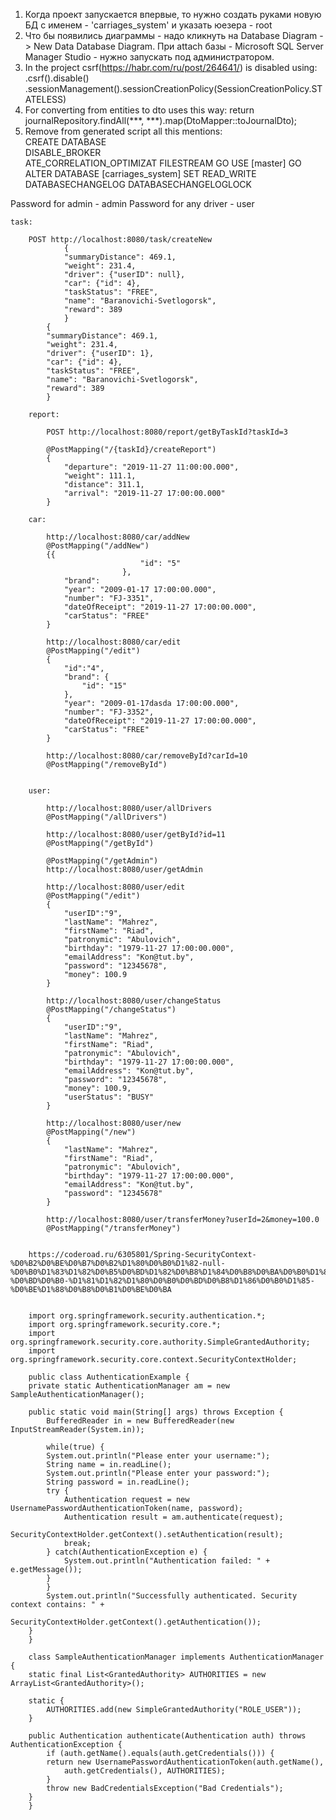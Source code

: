 1. Когда проект запускается впервые, то нужно создать  руками новую БД с именем  -  'carriages_system' и
 указать юезера - root
2. Что бы появились диаграммы - надо кликнуть на Database Diagram -> New Data Database Diagram.
При attach базы - Microsoft SQL Server Manager Studio - нужно запускать под администратором.
2. In the project csrf(https://habr.com/ru/post/264641/) is disabled using:
			.csrf().disable()
				.sessionManagement().sessionCreationPolicy(SessionCreationPolicy.STATELESS)
3. For converting from entities to dto uses this way:
        return journalRepository.findAll(***, ***).map(DtoMapper::toJournalDto);		
4. Remove from generated script all this mentions:        
    CREATE DATABASE        
    DISABLE_BROKER	
    ATE_CORRELATION_OPTIMIZAT
    FILESTREAM
    GO
    USE [master]
    GO
    ALTER DATABASE [carriages_system] SET  READ_WRITE 
    DATABASECHANGELOG
    DATABASECHANGELOGLOCK

Password for admin - admin
Password for any driver - user

    task:
    
        POST http://localhost:8080/task/createNew
                {
                "summaryDistance": 469.1,
                "weight": 231.4,
                "driver": {"userID": null},
                "car": {"id": 4},
                "taskStatus": "FREE",
                "name": "Baranovichi-Svetlogorsk",
                "reward": 389
                }
            {
            "summaryDistance": 469.1,
            "weight": 231.4,
            "driver": {"userID": 1},
            "car": {"id": 4},
            "taskStatus": "FREE",
            "name": "Baranovichi-Svetlogorsk",
            "reward": 389
            }
        
        report:
        
            POST http://localhost:8080/report/getByTaskId?taskId=3
            
            @PostMapping("/{taskId}/createReport")
            {
                "departure": "2019-11-27 11:00:00.000",
                "weight": 111.1,
                "distance": 311.1,
                "arrival": "2019-11-27 17:00:00.000"
            }
        
        car:
        
            http://localhost:8080/car/addNew
            @PostMapping("/addNew")
            {{
                                 "id": "5"
                             },
                "brand": 
                "year": "2009-01-17 17:00:00.000",
                "number": "FJ-3351",
                "dateOfReceipt": "2019-11-27 17:00:00.000",
                "carStatus": "FREE"
            }
            
            http://localhost:8080/car/edit
            @PostMapping("/edit")
            {
                "id":"4",
                "brand": {
                    "id": "15"
                },
                "year": "2009-01-17dasda 17:00:00.000",
                "number": "FJ-3352",
                "dateOfReceipt": "2019-11-27 17:00:00.000",
                "carStatus": "FREE"
            }
            
            http://localhost:8080/car/removeById?carId=10
            @PostMapping("/removeById")
        
        
        user:
        
            http://localhost:8080/user/allDrivers
            @PostMapping("/allDrivers")
                
            http://localhost:8080/user/getById?id=11
            @PostMapping("/getById")
        
            @PostMapping("/getAdmin")
            http://localhost:8080/user/getAdmin
        
            http://localhost:8080/user/edit
            @PostMapping("/edit")
            {
                "userID":"9",
                "lastName": "Mahrez",
                "firstName": "Riad",
                "patronymic": "Abulovich",
                "birthday": "1979-11-27 17:00:00.000",
                "emailAddress": "Kon@tut.by",
                "password": "12345678",
                "money": 100.9
            }
        
            http://localhost:8080/user/changeStatus
            @PostMapping("/changeStatus")
            {
                "userID":"9",
                "lastName": "Mahrez",
                "firstName": "Riad",
                "patronymic": "Abulovich",
                "birthday": "1979-11-27 17:00:00.000",
                "emailAddress": "Kon@tut.by",
                "password": "12345678",
                "money": 100.9,
                "userStatus": "BUSY"
            }
        
            http://localhost:8080/user/new
            @PostMapping("/new")
            {
                "lastName": "Mahrez",
                "firstName": "Riad",
                "patronymic": "Abulovich",
                "birthday": "1979-11-27 17:00:00.000",
                "emailAddress": "Kon@tut.by",
                "password": "12345678"
            }
            
            http://localhost:8080/user/transferMoney?userId=2&money=100.0
            @PostMapping("/transferMoney")
            
            
        https://coderoad.ru/6305801/Spring-SecurityContext-%D0%B2%D0%BE%D0%B7%D0%B2%D1%80%D0%B0%D1%82-null-%D0%B0%D1%83%D1%82%D0%B5%D0%BD%D1%82%D0%B8%D1%84%D0%B8%D0%BA%D0%B0%D1%86%D0%B8%D0%B8-%D0%BD%D0%B0-%D1%81%D1%82%D1%80%D0%B0%D0%BD%D0%B8%D1%86%D0%B0%D1%85-%D0%BE%D1%88%D0%B8%D0%B1%D0%BE%D0%BA
        
        
        import org.springframework.security.authentication.*;
        import org.springframework.security.core.*;
        import org.springframework.security.core.authority.SimpleGrantedAuthority;
        import org.springframework.security.core.context.SecurityContextHolder;
        
        public class AuthenticationExample {
        private static AuthenticationManager am = new SampleAuthenticationManager();
        
        public static void main(String[] args) throws Exception {
            BufferedReader in = new BufferedReader(new InputStreamReader(System.in));
        
            while(true) {
            System.out.println("Please enter your username:");
            String name = in.readLine();
            System.out.println("Please enter your password:");
            String password = in.readLine();
            try {
                Authentication request = new UsernamePasswordAuthenticationToken(name, password);
                Authentication result = am.authenticate(request);
                SecurityContextHolder.getContext().setAuthentication(result);
                break;
            } catch(AuthenticationException e) {
                System.out.println("Authentication failed: " + e.getMessage());
            }
            }
            System.out.println("Successfully authenticated. Security context contains: " +
                    SecurityContextHolder.getContext().getAuthentication());
        }
        }
        
        class SampleAuthenticationManager implements AuthenticationManager {
        static final List<GrantedAuthority> AUTHORITIES = new ArrayList<GrantedAuthority>();
        
        static {
            AUTHORITIES.add(new SimpleGrantedAuthority("ROLE_USER"));
        }
        
        public Authentication authenticate(Authentication auth) throws AuthenticationException {
            if (auth.getName().equals(auth.getCredentials())) {
            return new UsernamePasswordAuthenticationToken(auth.getName(),
                auth.getCredentials(), AUTHORITIES);
            }
            throw new BadCredentialsException("Bad Credentials");
        }
        }
        
        